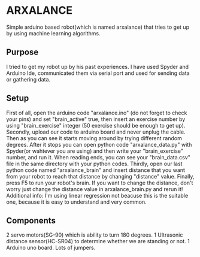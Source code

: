 # ARXALANCE
Simple arduino based robot(which is named arxalance) that tries to get up by using machine learning algorithms.

## Purpose
I tried to get my robot up by his past experiences. I have used Spyder and Arduino Ide, communicated them via serial port and used for sending data or gathering data.

## Setup
First of all, open the arduino code "arxalance.ino" (do not forget to check your pins) and set "brain_active" true, then insert an exercise number by using "brain_exercise" integer (50 exercise should be enough to get up).
Secondly, upload our code to arduino board and never unplug the cable. Then as you can see it starts moving around by trying different random degrees.
After it stops you can open python code "arxalance_data.py" with Spyder(or wahtever you are using) and then write your "brain_exercise" number, and run it.
When reading ends, you can see your "brain_data.csv" file in the same directory with your python codes.
Thirdly, open our last python code named "arxalance_brain" and insert distance that you want from your robot to reach that distance by changing "distance" value.
Finally, press F5 to run your robot's brain. If you want to change the distance, don't worry just change the distance value in arxalance_brain.py and rerun it!
Additional info: I'm using linear regression not beacuse this is the suitable one, because it is easy to understand and very common.

## Components
2 servo motors(SG-90) which is ability to turn 180 degrees.
1 Ultrasonic distance sensor(HC-SR04) to determine whether we are standing or not.
1 Arduino uno board.
Lots of jumpers.


